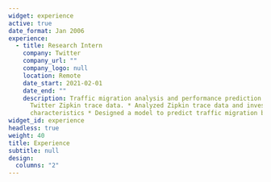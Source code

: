 ```yaml
---
widget: experience
active: true
date_format: Jan 2006
experience:
  - title: Research Intern
    company: Twitter
    company_url: ""
    company_logo: null
    location: Remote
    date_start: 2021-02-01
    date_end: ""
    description: Traffic migration analysis and performance prediction based on
      Twitter Zipkin trace data. * Analyzed Zipkin trace data and investigate
      characteristics * Designed a model to predict traffic migration behavior
widget_id: experience
headless: true
weight: 40
title: Experience
subtitle: null
design:
  columns: "2"
---
```

